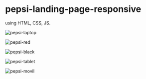 # pepsi-landing-page-responsive
using HTML, CSS, JS.

![pepsi-laptop]()

![pepsi-red]()

![pepsi-black]()

![pepsi-tablet]()

![pepsi-movil]()
